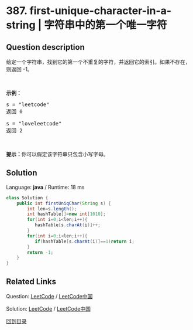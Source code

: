 ﻿# 387. first-unique-character-in-a-string | 字符串中的第一个唯一字符

## Question description

<!--If you want to use the English description, use <p>Given a string <code>s</code>, <em>find the first non-repeating character in it and return its index</em>. If it does not exist, return <code>-1</code>.</p>

<p>&nbsp;</p>
<p><strong>Example 1:</strong></p>
<pre><strong>Input:</strong> s = "leetcode"
<strong>Output:</strong> 0
</pre><p><strong>Example 2:</strong></p>
<pre><strong>Input:</strong> s = "loveleetcode"
<strong>Output:</strong> 2
</pre><p><strong>Example 3:</strong></p>
<pre><strong>Input:</strong> s = "aabb"
<strong>Output:</strong> -1
</pre>
<p>&nbsp;</p>
<p><strong>Constraints:</strong></p>

<ul>
	<li><code>1 &lt;= s.length &lt;= 10<sup>5</sup></code></li>
	<li><code>s</code> consists of only lowercase English letters.</li>
</ul>
 instead-->
<p>给定一个字符串，找到它的第一个不重复的字符，并返回它的索引。如果不存在，则返回 -1。</p>

<p>&nbsp;</p>

<p><strong>示例：</strong></p>

<pre>s = &quot;leetcode&quot;
返回 0

s = &quot;loveleetcode&quot;
返回 2
</pre>

<p>&nbsp;</p>

<p><strong>提示：</strong>你可以假定该字符串只包含小写字母。</p>




## Solution

Language: **java**  /  Runtime: 18 ms

```java
class Solution {
    public int firstUniqChar(String s) {
        int len=s.length();
        int hashTable[]=new int[1010];
        for(int i=0;i<len;i++){
           hashTable[s.charAt(i)]++;
        }
        for(int i=0;i<len;i++){
           if(hashTable[s.charAt(i)]==1)return i;
        }
        return -1;
    }
}
```



## Related Links

Question: [LeetCode](https://leetcode.com/problems/first-unique-character-in-a-string/description/)  /  [LeetCode中国](https://leetcode-cn.com/problems/first-unique-character-in-a-string/description/)

Solution: [LeetCode](https://leetcode.com/articles/first-unique-character-in-a-string/)  /  [LeetCode中国](https://leetcode-cn.com/articles/first-unique-character-in-a-string/)

[回到目录](../README.md)